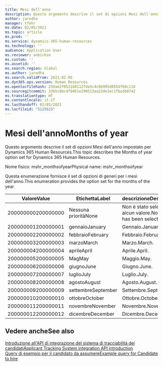 ```yaml
---
title: Mesi dell'anno
description: Questo argomento descrive il set di opzioni Mesi dell'anno impostato per Dynamics 365 Human Resources.
author: jaredha
manager: tfehr
ms.date: 02/05/2021
ms.topic: article
ms.prod: ''
ms.service: dynamics-365-human-resources
ms.technology: ''
audience: Application User
ms.reviewer: anbichse
ms.custom: ''
ms.assetid: ''
ms.search.region: Global
ms.author: jaredha
ms.search.validFrom: 2021-02-05
ms.dyn365.ops.version: Human Resources
ms.openlocfilehash: 258ae2f0531b8112fda5c4c8b995d855df68c116
ms.sourcegitcommit: 33b5c8bc4f9461e290513aa22de1ec1fba3b0742
ms.translationtype: HT
ms.contentlocale: it-IT
ms.lasthandoff: 02/05/2021
ms.locfileid: "5125523"
---
```

# <a name="months-of-year"></a><span data-ttu-id="1708b-103">Mesi dell'anno</span><span class="sxs-lookup"><span data-stu-id="1708b-103">Months of year</span></span>

<span data-ttu-id="1708b-104">Questo argomento descrive il set di opzioni Mesi dell'anno impostato per Dynamics 365 Human Resources.</span><span class="sxs-lookup"><span data-stu-id="1708b-104">This topic describes the Months of year option set for Dynamics 365 Human Resources.</span></span>

<span data-ttu-id="1708b-105">Nome fisico: mshr_monthsofyear</span><span class="sxs-lookup"><span data-stu-id="1708b-105">Physical name: mshr_monthsofyear</span></span>

<span data-ttu-id="1708b-106">Questa enumerazione fornisce il set di opzioni di generi per i mesi dell'anno.</span><span class="sxs-lookup"><span data-stu-id="1708b-106">This enumeration provides the option set for the months of the year.</span></span>

| <span data-ttu-id="1708b-107">Valore</span><span class="sxs-lookup"><span data-stu-id="1708b-107">Value</span></span> | <span data-ttu-id="1708b-108">Etichetta</span><span class="sxs-lookup"><span data-stu-id="1708b-108">Label</span></span> | <span data-ttu-id="1708b-109">descrizione</span><span class="sxs-lookup"><span data-stu-id="1708b-109">Description</span></span> |
| --- | --- | --- |
| <span data-ttu-id="1708b-110">200000000</span><span class="sxs-lookup"><span data-stu-id="1708b-110">200000000</span></span> | <span data-ttu-id="1708b-111">Nessuna priorità</span><span class="sxs-lookup"><span data-stu-id="1708b-111">None</span></span> | <span data-ttu-id="1708b-112">Non è stato selezionato alcun valore.</span><span class="sxs-lookup"><span data-stu-id="1708b-112">No value has been selected.</span></span> |
| <span data-ttu-id="1708b-113">200000001</span><span class="sxs-lookup"><span data-stu-id="1708b-113">200000001</span></span> | <span data-ttu-id="1708b-114">gennaio</span><span class="sxs-lookup"><span data-stu-id="1708b-114">January</span></span> | <span data-ttu-id="1708b-115">Gennaio.</span><span class="sxs-lookup"><span data-stu-id="1708b-115">January.</span></span> |
| <span data-ttu-id="1708b-116">200000002</span><span class="sxs-lookup"><span data-stu-id="1708b-116">200000002</span></span> | <span data-ttu-id="1708b-117">febbraio</span><span class="sxs-lookup"><span data-stu-id="1708b-117">February</span></span> | <span data-ttu-id="1708b-118">Febbraio.</span><span class="sxs-lookup"><span data-stu-id="1708b-118">February.</span></span> |
| <span data-ttu-id="1708b-119">200000003</span><span class="sxs-lookup"><span data-stu-id="1708b-119">200000003</span></span> | <span data-ttu-id="1708b-120">marzo</span><span class="sxs-lookup"><span data-stu-id="1708b-120">March</span></span> | <span data-ttu-id="1708b-121">Marzo.</span><span class="sxs-lookup"><span data-stu-id="1708b-121">March.</span></span> |
| <span data-ttu-id="1708b-122">200000004</span><span class="sxs-lookup"><span data-stu-id="1708b-122">200000004</span></span> | <span data-ttu-id="1708b-123">aprile</span><span class="sxs-lookup"><span data-stu-id="1708b-123">April</span></span> | <span data-ttu-id="1708b-124">Aprile.</span><span class="sxs-lookup"><span data-stu-id="1708b-124">April.</span></span> |
| <span data-ttu-id="1708b-125">200000005</span><span class="sxs-lookup"><span data-stu-id="1708b-125">200000005</span></span> | <span data-ttu-id="1708b-126">Mag</span><span class="sxs-lookup"><span data-stu-id="1708b-126">May</span></span> | <span data-ttu-id="1708b-127">Maggio.</span><span class="sxs-lookup"><span data-stu-id="1708b-127">May.</span></span> |
| <span data-ttu-id="1708b-128">200000006</span><span class="sxs-lookup"><span data-stu-id="1708b-128">200000006</span></span> | <span data-ttu-id="1708b-129">giugno</span><span class="sxs-lookup"><span data-stu-id="1708b-129">June</span></span> | <span data-ttu-id="1708b-130">Giugno.</span><span class="sxs-lookup"><span data-stu-id="1708b-130">June.</span></span> |
| <span data-ttu-id="1708b-131">200000007</span><span class="sxs-lookup"><span data-stu-id="1708b-131">200000007</span></span> | <span data-ttu-id="1708b-132">luglio</span><span class="sxs-lookup"><span data-stu-id="1708b-132">July</span></span> | <span data-ttu-id="1708b-133">Luglio.</span><span class="sxs-lookup"><span data-stu-id="1708b-133">July.</span></span> |
| <span data-ttu-id="1708b-134">200000008</span><span class="sxs-lookup"><span data-stu-id="1708b-134">200000008</span></span> | <span data-ttu-id="1708b-135">agosto</span><span class="sxs-lookup"><span data-stu-id="1708b-135">August</span></span> | <span data-ttu-id="1708b-136">Agosto.</span><span class="sxs-lookup"><span data-stu-id="1708b-136">August.</span></span> |
| <span data-ttu-id="1708b-137">200000009</span><span class="sxs-lookup"><span data-stu-id="1708b-137">200000009</span></span> | <span data-ttu-id="1708b-138">settembre</span><span class="sxs-lookup"><span data-stu-id="1708b-138">September</span></span> | <span data-ttu-id="1708b-139">Settembre.</span><span class="sxs-lookup"><span data-stu-id="1708b-139">September.</span></span> |
| <span data-ttu-id="1708b-140">200000010</span><span class="sxs-lookup"><span data-stu-id="1708b-140">200000010</span></span> | <span data-ttu-id="1708b-141">ottobre</span><span class="sxs-lookup"><span data-stu-id="1708b-141">October</span></span> | <span data-ttu-id="1708b-142">Ottobre.</span><span class="sxs-lookup"><span data-stu-id="1708b-142">October.</span></span> |
| <span data-ttu-id="1708b-143">200000011</span><span class="sxs-lookup"><span data-stu-id="1708b-143">200000011</span></span> | <span data-ttu-id="1708b-144">novembre</span><span class="sxs-lookup"><span data-stu-id="1708b-144">November</span></span> | <span data-ttu-id="1708b-145">Novembre.</span><span class="sxs-lookup"><span data-stu-id="1708b-145">November.</span></span> |
| <span data-ttu-id="1708b-146">200000012</span><span class="sxs-lookup"><span data-stu-id="1708b-146">200000012</span></span> | <span data-ttu-id="1708b-147">dicembre</span><span class="sxs-lookup"><span data-stu-id="1708b-147">December</span></span> | <span data-ttu-id="1708b-148">Dicembre.</span><span class="sxs-lookup"><span data-stu-id="1708b-148">December.</span></span> |

## <a name="see-also"></a><span data-ttu-id="1708b-149">Vedere anche</span><span class="sxs-lookup"><span data-stu-id="1708b-149">See also</span></span>

[<span data-ttu-id="1708b-150">Introduzione all'API di integrazione del sistema di tracciabilità dei candidati</span><span class="sxs-lookup"><span data-stu-id="1708b-150">Applicant Tracking System integration API introduction</span></span>](hr-admin-integration-ats-api-introduction.md)<br>
[<span data-ttu-id="1708b-151">Query di esempio per il candidato da assumere</span><span class="sxs-lookup"><span data-stu-id="1708b-151">Example query for Candidate to hire</span></span>](hr-admin-integration-ats-api-candidate-to-hire-example-query.md)
